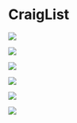 # CraigList

![](Images/auctionList.jpg)

![](Images/auction.jpg)

![](Images/myAuctions.jpg)

![](Images/newAuction.jpg)

![](Images/roleManager.jpg)

![](Images/userRoles.jpg)
